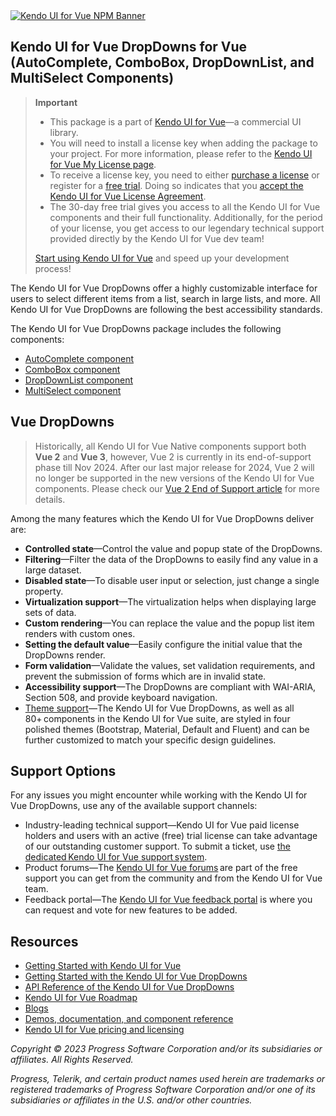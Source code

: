 <a href="https://www.telerik.com/kendo-vue-ui/?utm_medium=referral&utm_source=npm&utm_campaign=kendo-ui-vue-trial-npm-dropdowns&utm_content=banner" target="_blank">
<img src="https://www.telerik.com/kendo-vue-ui/npm-banner.svg" alt="Kendo UI for Vue NPM Banner">
</a>


## Kendo UI for Vue DropDowns for Vue (AutoComplete, ComboBox, DropDownList, and MultiSelect Components)

> **Important**
> * This package is а part of [Kendo UI for Vue](https://www.telerik.com/kendo-vue-ui/?utm_medium=referral&utm_source=npm&utm_campaign=kendo-ui-vue-trial-npm-dropdowns)&mdash;a commercial UI library.
> * You will need to install a license key when adding the package to your project. For more information, please refer to the [Kendo UI for Vue My License page](https://www.telerik.com/kendo-vue-ui/my-license/?utm_medium=referral&utm_source=npm&utm_campaign=kendo-ui-vue-trial-npm-dropdowns).
> * To receive a license key, you need to either [purchase a license](https://www.telerik.com/purchase/kendo-ui?utm_medium=referral&utm_source=npm&utm_campaign=kendo-ui-vue-trial-npm-dropdowns) or register for a [free trial](https://www.telerik.com/download-login-v2-kendo-vue-ui?utm_medium=referral&utm_source=npm&utm_campaign=kendo-ui-vue-trial-npm-dropdowns). Doing so indicates that you [accept the Kendo UI for Vue License Agreement](https://www.telerik.com/purchase/license-agreement/kendo-ui?utm_medium=referral&utm_source=npm&utm_campaign=kendo-ui-vue-trial-npm-dropdowns).
> * The 30-day free trial gives you access to all the Kendo UI for Vue components and their full functionality. Additionally, for the period of your license, you get access to our legendary technical support provided directly by the Kendo UI for Vue dev team!
>
> [Start using Kendo UI for Vue](https://www.telerik.com/download-login-v2-kendo-vue-ui?utm_medium=referral&utm_source=npm&utm_campaign=kendo-ui-vue-trial-npm-dropdowns) and speed up your development process!

The Kendo UI for Vue DropDowns offer a highly customizable interface for users to select different items from a list, search in large lists, and more. All Kendo UI for Vue DropDowns are following the best accessibility standards.

The Kendo UI for Vue DropDowns package includes the following components:

* [AutoComplete component](https://www.telerik.com/kendo-vue-ui/components/dropdowns/autocomplete/?utm_medium=referral&utm_source=npm&utm_campaign=kendo-ui-vue-trial-npm-dropdowns)
* [ComboBox component](https://www.telerik.com/kendo-vue-ui/components/dropdowns/combobox/?utm_medium=referral&utm_source=npm&utm_campaign=kendo-ui-vue-trial-npm-dropdowns)
* [DropDownList component](https://www.telerik.com/kendo-vue-ui/components/dropdowns/dropdownlist/?utm_medium=referral&utm_source=npm&utm_campaign=kendo-ui-vue-trial-npm-dropdowns)
* [MultiSelect component](https://www.telerik.com/kendo-vue-ui/components/dropdowns/multiselect/?utm_medium=referral&utm_source=npm&utm_campaign=kendo-ui-vue-trial-npm-dropdowns)

## Vue DropDowns

> Historically, all Kendo UI for Vue Native components support both **Vue 2** and **Vue 3**, however, Vue 2 is currently in its end-of-support phase till Nov 2024. After our last major release for 2024, Vue 2 will no longer be supported in the new versions of the Kendo UI for Vue components. Please check our [Vue 2 End of Support article](https://www.telerik.com/kendo-vue-ui/components/vue2-deprecation/) for more details.

Among the many features which the Kendo UI for Vue DropDowns deliver are:

* **Controlled state**&mdash;Control the value and popup state of the DropDowns.
* **Filtering**&mdash;Filter the data of the DropDowns to easily find any value in a large dataset.
* **Disabled state**&mdash;To disable user input or selection, just change a single property.
* **Virtualization support**&mdash;The virtualization helps when displaying large sets of data.
* **Custom rendering**&mdash;You can replace the value and the popup list item renders with custom ones.
* **Setting the default value**&mdash;Easily configure the initial value that the DropDowns render.
* **Form validation**&mdash;Validate the values, set validation requirements, and prevent the submission of forms which are in invalid state.
* **Accessibility support**&mdash;The DropDowns are compliant with WAI-ARIA, Section 508, and provide keyboard navigation.
* [Theme support](https://www.telerik.com/kendo-vue-ui/components/styling/?utm_medium=referral&utm_source=npm&utm_campaign=kendo-ui-vue-trial-npm-dropdowns)&mdash;The Kendo UI for Vue DropDowns, as well as all 80+ components in the Kendo UI for Vue suite, are styled in four polished themes (Bootstrap, Material, Default and Fluent) and can be further customized to match your specific design guidelines.	

## Support Options	

For any issues you might encounter while working with the Kendo UI for Vue DropDowns, use any of the available support channels:	

* Industry-leading technical support&mdash;Kendo UI for Vue paid license holders and users with an active (free) trial license can take advantage of our outstanding customer support. To submit a ticket, use [the dedicated Kendo UI for Vue support system](https://www.telerik.com/account/support-tickets?utm_medium=referral&utm_source=npm&utm_campaign=kendo-ui-vue-trial-npm-all).	
* Product forums&mdash;The [Kendo UI for Vue forums](https://www.telerik.com/forums/kendo-ui-vue?utm_medium=referral&utm_source=npm&utm_campaign=kendo-ui-vue-trial-npm-all) are part of the free support you can get from the community and from the Kendo UI for Vue team.	
* Feedback portal&mdash;The [Kendo UI for Vue feedback portal](https://feedback.telerik.com/kendo-vue-ui?utm_medium=referral&utm_source=npm&utm_campaign=kendo-ui-vue-trial-npm-all) is where you can request and vote for new features to be added.	

## Resources	

* [Getting Started with Kendo UI for Vue](https://www.telerik.com/kendo-vue-ui/getting-started/?utm_medium=referral&utm_source=npm&utm_campaign=kendo-ui-vue-trial-npm-dropdowns)	
* [Getting Started with the Kendo UI for Vue DropDowns](https://www.telerik.com/kendo-vue-ui/components/dropdowns/?utm_medium=referral&utm_source=npm&utm_campaign=kendo-ui-vue-trial-npm-dropdowns)	
* [API Reference of the Kendo UI for Vue DropDowns](https://www.telerik.com/kendo-vue-ui/components/dropdowns/api/?utm_medium=referral&utm_source=npm&utm_campaign=kendo-ui-vue-trial-npm-dropdowns)	
* [Kendo UI for Vue Roadmap](https://www.telerik.com/kendo-vue-ui/roadmap/?utm_medium=referral&utm_source=npm&utm_campaign=kendo-ui-vue-trial-npm-dropdowns)	
* [Blogs](https://www.telerik.com/blogs/tag/vue?utm_medium=referral&utm_source=npm&utm_campaign=kendo-ui-vue-trial-npm-dropdowns)	
* [Demos, documentation, and component reference](https://www.telerik.com/kendo-vue-ui/components/?utm_medium=referral&utm_source=npm&utm_campaign=kendo-ui-vue-trial-npm-dropdowns)	
* [Kendo UI for Vue pricing and licensing](https://www.telerik.com/purchase/kendo-ui?utm_medium=referral&utm_source=npm&utm_campaign=kendo-ui-vue-trial-npm-dropdowns)	

*Copyright © 2023 Progress Software Corporation and/or its subsidiaries or affiliates. All Rights Reserved.*	

*Progress, Telerik, and certain product names used herein are trademarks or registered trademarks of Progress Software Corporation and/or one of its subsidiaries or affiliates in the U.S. and/or other countries.*
